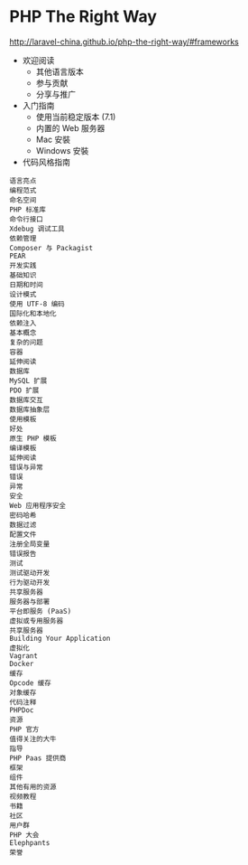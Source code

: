 # PHP The Right Way
http://laravel-china.github.io/php-the-right-way/#frameworks

- 欢迎阅读
    - 其他语言版本
    - 参与贡献
    - 分享与推广
- 入门指南
    - 使用当前稳定版本 (7.1)
    - 内置的 Web 服务器
    - Mac 安裝
    - Windows 安裝
- 代码风格指南
```
语言亮点
编程范式
命名空间
PHP 标准库
命令行接口
Xdebug 调试工具
依赖管理
Composer 与 Packagist
PEAR
开发实践
基础知识
日期和时间
设计模式
使用 UTF-8 编码
国际化和本地化
依赖注入
基本概念
复杂的问题
容器
延伸阅读
数据库
MySQL 扩展
PDO 扩展
数据库交互
数据库抽象层
使用模板
好处
原生 PHP 模板
编译模板
延伸阅读
错误与异常
错误
异常
安全
Web 应用程序安全
密码哈希
数据过滤
配置文件
注册全局变量
错误报告
测试
测试驱动开发
行为驱动开发
共享服务器
服务器与部署
平台即服务 (PaaS)
虚拟或专用服务器
共享服务器
Building Your Application
虚拟化
Vagrant
Docker
缓存
Opcode 缓存
对象缓存
代码注释
PHPDoc
资源
PHP 官方
值得关注的大牛
指导
PHP Paas 提供商
框架
组件
其他有用的资源
视频教程
书籍
社区
用户群
PHP 大会
Elephpants
荣誉
```